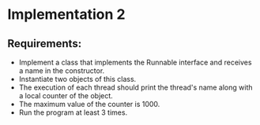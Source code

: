 # Implementation 2

## Requirements:

- Implement a class that implements the Runnable interface and receives a name in the constructor.
- Instantiate two objects of this class.
- The execution of each thread should print the thread's name along with a local counter of the object.
- The maximum value of the counter is 1000.
- Run the program at least 3 times.
